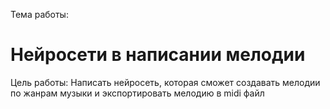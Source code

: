 Тема работы:
# Нейросети в написании мелодии
Цель работы: Написать нейросеть, которая сможет создавать мелодии по жанрам музыки и экспортировать мелодию в midi файл 

